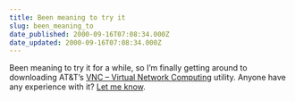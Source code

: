 ```yaml
---
title: Been meaning to try it
slug: been_meaning_to
date_published: 2000-09-16T07:08:34.000Z
date_updated: 2000-09-16T07:08:34.000Z
---
```


Been meaning to try it for a while, so I’m finally getting around to downloading AT&T’s [VNC – Virtual Network Computing](http://www.uk.research.att.com/vnc/) utility. Anyone have any experience with it? [Let me know](mailto:anil@dashes.com).

